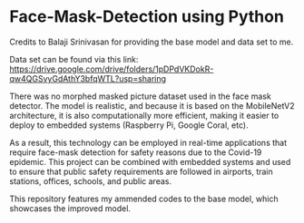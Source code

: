 # Face-Mask-Detection using Python

Credits to Balaji Srinivasan for providing the base model and data set to me.

Data set can be found via this link: https://drive.google.com/drive/folders/1pDPdVKDokR-qw4QGSvyGdAthY3bfqWTL?usp=sharing

There was no morphed masked picture dataset used in the face mask detector. The model is realistic, and because it is based on the MobileNetV2 architecture, it is also computationally more efficient, making it easier to deploy to embedded systems (Raspberry Pi, Google Coral, etc).

As a result, this technology can be employed in real-time applications that require face-mask detection for safety reasons due to the Covid-19 epidemic. This project can be combined with embedded systems and used to ensure that public safety requirements are followed in airports, train stations, offices, schools, and public areas.

This repository features my ammended codes to the base model, which showcases the improved model.
